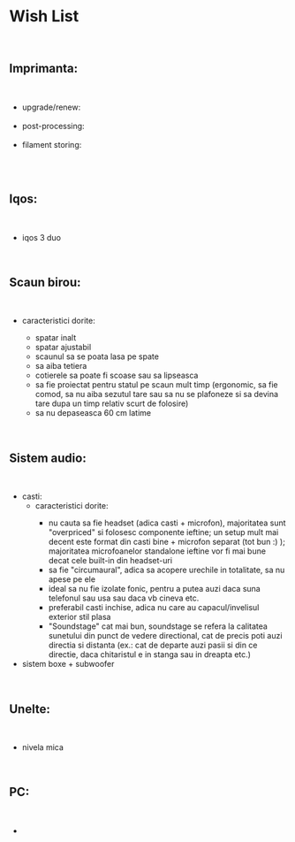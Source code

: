 # Wish List

<br>

<h2>Imprimanta:</h2><br>
<ul>
	<li>upgrade/renew:</li>
		<br>
	<li>post-processing:</li>
		<br>
	<li>filament storing:</li>
		<br>
</ul>
<br>
<h2>Iqos:</h2><br>
<ul>
	<li>iqos 3 duo</li>
</ul>
<br>
<h2>Scaun birou:</h2><br>
<ul>
	<li>caracteristici dorite:</li>
	<ul>
		<li>spatar inalt</li>
		<li>spatar ajustabil</li>
		<li>scaunul sa se poata lasa pe spate</li>
		<li>sa aiba tetiera</li>
		<li>cotierele sa poate fi scoase sau sa lipseasca</li>
		<li>sa fie proiectat pentru statul pe scaun mult timp (ergonomic, sa fie comod, sa nu aiba sezutul tare sau sa nu se plafoneze si sa devina tare dupa un timp relativ scurt de folosire)</li>
		<li>sa nu depaseasca 60 cm latime</li>
	</ul>
</ul>
<br>
<h2>Sistem audio:</h2><br>
<ul>
	<li>casti:<br>
	<ul>
		<li>caracteristici dorite:</li>
		<ul>
			<li>nu cauta sa fie headset (adica casti + microfon), majoritatea sunt "overpriced" si folosesc componente ieftine; un setup mult mai decent este format din casti bine + microfon separat (tot bun :) ); majoritatea microfoanelor standalone ieftine vor fi mai bune decat cele built-in din headset-uri</li>
			<li>sa fie "circumaural", adica sa acopere urechile in totalitate, sa nu apese pe ele</li>
			<li>ideal sa nu fie izolate fonic, pentru a putea auzi daca suna telefonul sau usa sau daca vb cineva etc.<br>
			<li>preferabil casti inchise, adica nu care au capacul/invelisul exterior stil plasa</li>
			<li>"Soundstage" cat mai bun, soundstage se refera la calitatea sunetului din punct de vedere directional, cat de precis poti auzi directia si distanta (ex.: cat de departe auzi pasii si din ce directie, daca chitaristul e in stanga sau in dreapta etc.)</li>
		</ul>
	</ul>
	<li>sistem boxe + subwoofer</li>
</ul>
<br>
<h2>Unelte:</h2><br>
<ul>
	<li>nivela mica</li>
</ul>
<br>
<h2>PC:</h2><br>
<ul>
	<li></li>
</ul>
<br>
